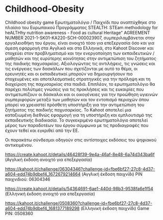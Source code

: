 # Childhood-Obesity
Childhood obesity game
Ερωτηματολόγιο / Παιχνίδι που αναπτύχθηκε στο πλαίσιο του Ευρωπαικού Προγράμματος STEALTH: STEam methodology for heALTHhy nutrition awareness - Food as cultural Heritage” AGREEMENT NUMBER 2021-1-SK01-KA220-SCH-000023907, συμπεριλαμβάνεται στην εργαλειοθήκη του έργου, είναι ανοιχτό τόσο  για επεξεργασία όσο και για άμεση εφαρμογή στα Αγγλικά και στα Ελληνικά, στο Kahoot Discover και στοχεύει στον προβληματισμό και την ενεργοποίηση των εκπαιδευτικών / μαθητών και της ευρύτερης κοινότητας στην αντιμετώπιση του ζητήματος της παιδικής παχυσαρκίας. Αξιολογώντας τις αντιλήψεις, τις γνώσεις και τις ενέργειες των δασκάλων που σχετίζονται με αυτό το θέμα, οι ερευνητές και οι εκπαιδευτικοί μπορούν να δημιουργήσουν πιο στοχευμένες και αποτελεσματικές στρατηγικές για την πρόληψη και τη διαχείριση της παχυσαρκίας στα παιδιά. Επιπλέον, το ερωτηματολόγιο θα παρέχει πολύτιμες γνώσεις για τις προκλήσεις και τις ευκαιρίες που αντιμετωπίζουν οι δάσκαλοι και οι οικογένειες για την προώθηση υγιεινών συμπεριφορών μεταξύ των μαθητών και τον εντοπισμό περιοχών όπου μπορεί να χρειαστεί πρόσθετη υποστήριξη για την αντιμετώπιση του ζητήματος της παιδικής παχυσαρκίας.
Το Kahoot αποτελεί μια καταξιωμένη διεθνώς εφαρμογή για τη υποστήριξη και εμπλουτισμό της εκπαιδευτικής διαδικασία. 
Το συγκεκριμένο ερωτηματολόγιο αποτελεί μέρος των παραδοτέων του έργου σύμφωνα με τις προδιαγραφές που έχουν τεθεί και εγκριθεί από την ΕΕ. 

Οι παρακάτω σύνδεσμοι οδηγούν στις αντίστοιχες εκδόσεις του ψηφιακού αντικειμένου.

https://create.kahoot.it/details/46428f39-9e4a-46af-8e48-6a74d343ba6f (Αγγλική έκδοση ανοιχτό για επεξεργασία)

https://kahoot.it/challenge/06304346?challenge-id=fbe6bf27-27c8-4d37-a604-edd74b9dbef4_1672679214664  (Αγγλική έκδοση παιχνίδι)
PIN παιχνιδιού: 06304346

https://create.kahoot.it/details/54364691-6ae1-440d-98b3-9538fa6e1f54 (Ελληνική  έκδοση ανοιχτό για επεξεργασία)

https://kahoot.it/challenge/0508360?challenge-id=fbe6bf27-27c8-4d37-a604-edd74b9dbef4_1681377189298 (Ελληνική έκδοση παιχνίδι)  Game PIN: 0508360
